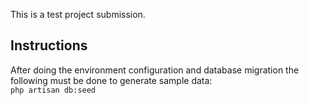 This is a test project submission.

## Instructions
After doing the environment configuration and database migration the following must be done to generate sample data:
<br>
`php artisan db:seed`
